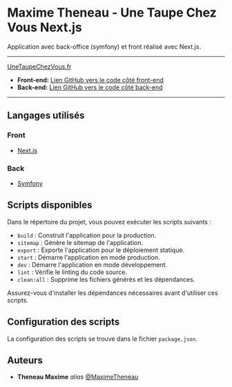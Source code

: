 # Maxime Theneau - Une Taupe Chez Vous Next.js

Application avec back-office (symfony) et front réalisé avec Next.js.

---

[UneTaupeChezVous.fr](https://unetaupechezvous.fr)

- **Front-end:** [Lien GitHub vers le code côté front-end](https://github.com/MaximeTheneau/Une-Taupe-Chez-Vous_Next.js)
- **Back-end:** [Lien GitHub vers le code côté back-end](https://github.com/MaximeTheneau/Une-Taupe-Chez-Vous_Symfony)

---

## Langages utilisés 

### Front

- [Next.js](https://nextjs.org/)

### Back

- [Symfony](https://symfony.com/)

## Scripts disponibles

Dans le répertoire du projet, vous pouvez exécuter les scripts suivants :

- `build` : Construit l'application pour la production.
- `sitemap` : Génère le sitemap de l'application.
- `export` : Exporte l'application pour le déploiement statique.
- `start` : Démarre l'application en mode production.
- `dev` : Démarre l'application en mode développement.
- `lint` : Vérifie le linting du code source.
- `clean:all` : Supprime les fichiers générés et les dépendances.

Assurez-vous d'installer les dépendances nécessaires avant d'utiliser ces scripts.

## Configuration des scripts

La configuration des scripts se trouve dans le fichier `package.json`. 

## Auteurs

* **Theneau Maxime** _alias_ [@MaximeTheneau](https://github.com/MaximeTheneau)
